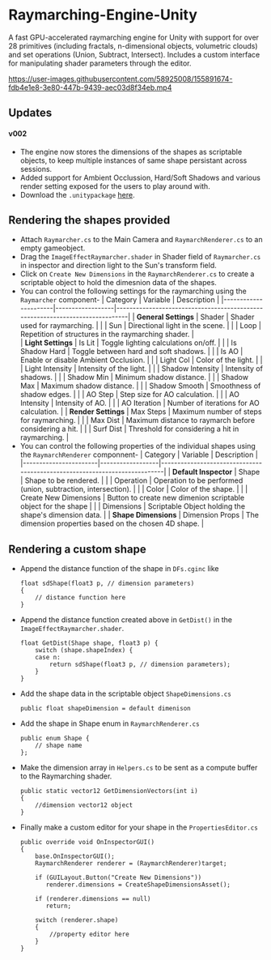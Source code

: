 # Raymarching-Engine-Unity
A fast GPU-accelerated raymarching engine for Unity with support for over 28 primitives (including fractals, n-dimensional objects, volumetric clouds) and set operations (Union, Subtract, Intersect). Includes a custom interface for manipulating shader parameters through the editor.<br>

https://user-images.githubusercontent.com/58925008/155891674-fdb4e1e8-3e80-447b-9439-aec03d8f34eb.mp4

## Updates
#### v002
* The engine now stores the dimensions of the shapes as scriptable objects, to keep multiple instances of same shape persistant across sessions.
* Added support for Ambient Occlussion, Hard/Soft Shadows and various render setting exposed for the users to play around with.
* Download the `.unitypackage` [here](https://github.com/aniketrajnish/Raymarching-Engine-Unity/releases/tag/v002).

## Rendering the shapes provided
* Attach `Raymarcher.cs` to the Main Camera and `RaymarchRenderer.cs` to an empty gameobject.
* Drag the `ImageEffectRaymarcher.shader` in Shader field of `Raymarcher.cs` in inspector and direction light to the Sun's transform field.
* Click on `Create New Dimensions` in the `RaymarchRenderer.cs` to create a scriptable object to hold the dimesnion data of the shapes.
* You can control the following settings for the raymarching using the `Raymarcher` component-
  | Category             | Variable         | Description                                                                  |
  |----------------------|------------------|------------------------------------------------------------------------------|
  | **General Settings** | Shader           | Shader used for raymarching.                                                 |
  |                      | Sun              | Directional light in the scene.                                              |
  |                      | Loop             | Repetition of structures in the raymarching shader.                          |  
  | **Light Settings**   | Is Lit           | Toggle lighting calculations on/off.                                         |
  |                      | Is Shadow Hard   | Toggle between hard and soft shadows.                                        |
  |                      | Is AO            | Enable or disable Ambient Occlusion.                                         |
  |                      | Light Col        | Color of the light.                                                          |
  |                      | Light Intensity  | Intensity of the light.                                                      |
  |                      | Shadow Intensity | Intensity of shadows.                                                        |
  |                      | Shadow Min       | Minimum shadow distance.                                                     |
  |                      | Shadow Max       | Maximum shadow distance.                                                     |
  |                      | Shadow Smooth    | Smoothness of shadow edges.                                                  |
  |                      | AO Step          | Step size for AO calculation.                                                |
  |                      | AO Intensity     | Intensity of AO.                                                             |
  |                      | AO Iteration     | Number of iterations for AO calculation.                                     |
  | **Render Settings**  | Max Steps        | Maximum number of steps for raymarching.                                     |
  |                      | Max Dist         | Maximum distance to raymarch before considering a hit.                       |
  |                      | Surf Dist        | Threshold for considering a hit in raymarching.                              |
* You can control the following properties of the individual shapes using the `RaymarchRenderer` componnent-
  | Category              | Variable         | Description                                                               |
  |-----------------------|------------------|---------------------------------------------------------------------------|
  | **Default Inspector** | Shape            | Shape to be rendered.                                                  |
  |                       | Operation        | Operation to be performed (union, subtraction, intersection).             |
  |                       | Color            | Color of the shape.                                                       |
  |                       | Create New Dimensions | Button to create new dimenion scriptable object for the shape |
  |                       | Dimensions       | Scriptable Object holding the shape's dimension data.                     |
  | **Shape Dimensions**  | Dimension Props  | The dimension properties based on the chosen 4D shape.                    |

## Rendering a custom shape
* Append the distance function of the shape in `DFs.cginc` like
    ```
    float sdShape(float3 p, // dimension parameters)	
    {
        // distance function here
    }
    ```   
* Append the distance function created above in `GetDist()` in the `ImageEffectRaymarcher.shader`.
    ```
    float GetDist(Shape shape, float3 p) {
        switch (shape.shapeIndex) {
        case n:
            return sdShape(float3 p, // dimension parameters);
        }
    }
    ```
* Add the shape data in the scriptable object `ShapeDimensions.cs`
  ```
  public float shapeDimension = default dimenison
  ```
* Add the shape in Shape enum in `RaymarchRenderer.cs` 
    ```
    public enum Shape {
        // shape name
    };  
    ```
* Make the dimension array in `Helpers.cs` to be sent as a compute buffer to the Raymarching shader.
    ```
    public static vector12 GetDimensionVectors(int i)
    {
        //dimension vector12 object
    }
    ```
* Finally make a custom editor for your shape in the `PropertiesEditor.cs`
    ```
    public override void OnInspectorGUI()
    {
        base.OnInspectorGUI();
        RaymarchRenderer renderer = (RaymarchRenderer)target;        
         
        if (GUILayout.Button("Create New Dimensions"))
           renderer.dimensions = CreateShapeDimensionsAsset();
         
        if (renderer.dimensions == null)
           return;
    
        switch (renderer.shape)
        {
            //property editor here
        }
    }
    ```
